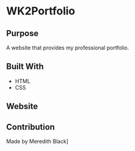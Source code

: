 # WK2Portfolio

## Purpose
A website that provides my professional portfolio.

## Built With
* HTML
* CSS

## Website


## Contribution
Made by Meredith Black]

